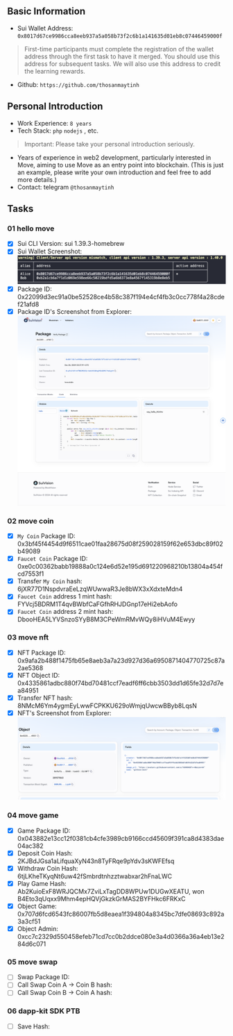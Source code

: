## Basic Information
- Sui Wallet Address: `0x8017d67ce9986cca8eeb937a5a058b73f2c6b1a141635d01eb8c07446459000f`
> First-time participants must complete the registration of the wallet address through the first task to have it merged. You should use this address for subsequent tasks. We will also use this address to credit the learning rewards.
- Github: `https://github.com/thosanmaytinh`

## Personal Introduction
- Work Experience: `8 years`
- Tech Stack: `php` `nodejs` , etc.
> Important: Please take your personal introduction seriously.
- Years of experience in web2 development, particularly interested in Move, aiming to use Move as an entry point into blockchain. (This is just an example, please write your own introduction and feel free to add more details.)
- Contact: telegram `@thosanmaytinh`

## Tasks

### 01 hello move
- [x] Sui CLI Version: sui 1.39.3-homebrew
- [x] Sui Wallet Screenshot: ![](./images/sui_addresses.png)
- [x] Package ID: 0x22099d3ec91a0be52528ce4b58c387f194e4cf4fb3c0cc778f4a28cdef21afd8
- [x] Package ID's Screenshot from Explorer: ![](./images/hello_word_package.png)

### 02 move coin
- [x] `My Coin` Package ID: 0x3bf45f4454d9f6511cae01faa28675d08f259028159f62e653dbc89f02b49089
- [x] `Faucet Coin` Package ID: 0xe0c00362babb19888a0c124e6d52e195d691220968210b13804a454fcd7553f1
- [x] Transfer `My Coin` hash: 6jXR77D1NspdvraEeLzqWUwwaR3Je8bWX3xXdxteMdn4
- [x] `Faucet Coin` address 1 mint hash: FYVcj5BDRM1T4qvBWbfCaFGfhRHJDGnp17eHi2ebAofo
- [x] `Faucet Coin` address 2 mint hash: DbooHEA5LYVSnzoSYyB8M3CPeWmRMvWQy8iHVuM4Ewyy

### 03 move nft
- [x] NFT Package ID: 0x9afa2b488f1475fb65e8aeb3a7a23d927d36a6950871404770725c87a2ae5368
- [x] NFT Object ID: 0x4335861adbc880f74bd70481ccf7eadf6ff6cbb3503dd1d65fe32d7d7ea84951
- [x] Transfer NFT hash: 8NMcM6Ym4ygmEyLwwFCPKKU629oWmjqUwcwBByb8LqsN
- [x] NFT's Screenshot from Explorer: ![](./images/task3.png)

### 04 move game
- [x] Game Package ID: 0x043882e13cc12f0381cb4cfe3989cb9166ccd45609f391ca8d4383dae04ac382
- [x] Deposit Coin Hash: 2KJBdJGsa1aLifquaXyN43n8TyFRqe9pYdv3sKWFEfsq
- [x] Withdraw Coin Hash: 6tjLKheTKyqNt6uw42fSmbrdtnhzztwabxar2hFnaLWC
- [x] Play Game Hash: Ab2KuioExF8WRJQCMx7ZviLxTagDD8WPUw1DUGwXEATU, won B4Eto3qUqxx9Mhm4epHQVjGkzkGrMAS2BYFHkc6FRKxC
- [x] Object Game: 0x707d6fcd6543fc86007fb5d8eaea1f394804a8345bc7dfe08693c892a3a3cf51
- [x] Object Admin: 0xcc7c2329d550458efeb71cd7cc0b2ddce080e3a4d0366a36a4eb13e284d6c071

### 05 move swap
- [ ] Swap Package ID:
- [ ] Call Swap Coin A -> Coin B hash:
- [ ] Call Swap Coin B -> Coin A hash:

### 06 dapp-kit SDK PTB
- [ ] Save Hash:
